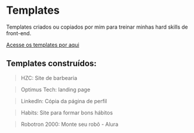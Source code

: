 # Templates

Templates criados ou copiados por mim para treinar minhas hard skills de front-end.

[Acesse os templates por aqui](https://luizfelipegondim.github.io/Templates/ "Link dos templates em produção")

## Templates construídos:

> HZC: Site de barbearia

> Optimus Tech: landing page

> LinkedIn: Cópia da página de perfil

> Habits: Site para formar bons hábitos

> Robotron 2000: Monte seu robô - Alura 
